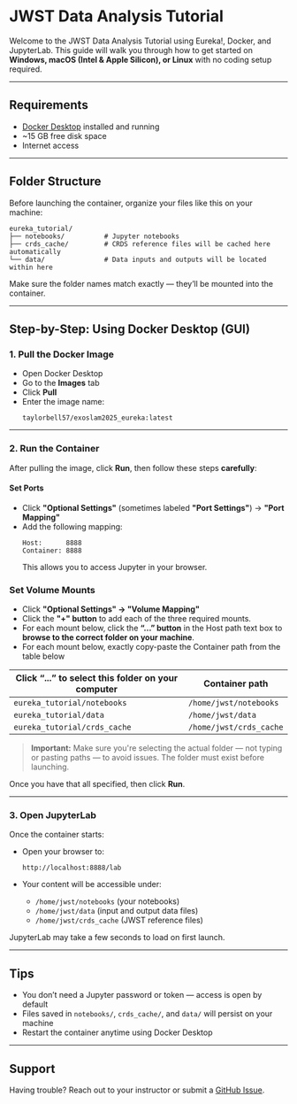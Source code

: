 # JWST Data Analysis Tutorial

Welcome to the JWST Data Analysis Tutorial using Eureka!, Docker, and JupyterLab. This guide will walk you through how to get started on **Windows, macOS (Intel & Apple Silicon), or Linux** with no coding setup required.

---

## Requirements

- [Docker Desktop](https://www.docker.com/products/docker-desktop) installed and running
- ~15 GB free disk space
- Internet access

---

## Folder Structure

Before launching the container, organize your files like this on your machine:

```
eureka_tutorial/
├── notebooks/          # Jupyter notebooks
├── crds_cache/         # CRDS reference files will be cached here automatically
└── data/               # Data inputs and outputs will be located within here
```

Make sure the folder names match exactly — they’ll be mounted into the container.

---

## Step-by-Step: Using Docker Desktop (GUI)

### 1. Pull the Docker Image

- Open Docker Desktop
- Go to the **Images** tab
- Click **Pull**
- Enter the image name:
  ```
  taylorbell57/exoslam2025_eureka:latest
  ```

---

### 2. Run the Container

After pulling the image, click **Run**, then follow these steps **carefully**:

#### Set Ports
- Click **"Optional Settings"** (sometimes labeled **"Port Settings"**) → **"Port Mapping"**
- Add the following mapping:
  ```
  Host:      8888
  Container: 8888
  ```
  This allows you to access Jupyter in your browser.

### Set Volume Mounts

- Click **"Optional Settings" → "Volume Mapping"**
- Click the **"+" button** to add each of the three required mounts.
- For each mount below, click the **“...” button** in the Host path text box to **browse to the correct folder on your machine**.
- For each mount below, exactly copy-paste the Container path from the table below

| Click “...” to select this folder on your computer     | Container path                 |
|--------------------------------------------------------|--------------------------------|
| `eureka_tutorial/notebooks`                            | `/home/jwst/notebooks`         |
| `eureka_tutorial/data`                                 | `/home/jwst/data`              |
| `eureka_tutorial/crds_cache`                           | `/home/jwst/crds_cache`        |

> **Important:** Make sure you're selecting the actual folder — not typing or pasting paths — to avoid issues. The folder must exist before launching.

Once you have that all specified, then click **Run**.

---

### 3. Open JupyterLab

Once the container starts:

- Open your browser to:
  ```
  http://localhost:8888/lab
  ```

- Your content will be accessible under:
  - `/home/jwst/notebooks` (your notebooks)
  - `/home/jwst/data` (input and output data files)
  - `/home/jwst/crds_cache` (JWST reference files)

JupyterLab may take a few seconds to load on first launch.

---

## Tips

- You don’t need a Jupyter password or token — access is open by default
- Files saved in `notebooks/`, `crds_cache/`, and `data/` will persist on your machine
- Restart the container anytime using Docker Desktop

---

## Support

Having trouble? Reach out to your instructor or submit a [GitHub Issue](https://github.com/taylorbell57/ExoSLAM2025_Eureka/issues).
